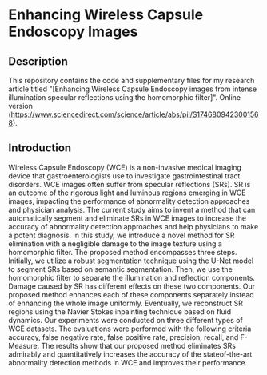 # Enhancing Wireless Capsule Endoscopy Images

## Description 
This repository contains the code and supplementary files for my research article titled "[Enhancing Wireless Capsule Endoscopy images from intense illumination specular reflections using the homomorphic filter]".
Online version (https://www.sciencedirect.com/science/article/abs/pii/S1746809423001568). 

## Introduction 

Wireless Capsule Endoscopy (WCE) is a non-invasive medical imaging device that gastroenterologists use to investigate gastrointestinal tract disorders. WCE images often suffer from specular reflections (SRs). SR is an outcome of the rigorous light and luminous regions emerging in WCE images, impacting the performance of abnormality detection approaches and physician analysis. The current study aims to invent a method that can automatically segment and eliminate SRs in WCE images to increase the accuracy of abnormality detection approaches and help physicians to make a potent diagnosis. In this study, we introduce a novel method for SR elimination with a negligible damage to the image texture using a homomorphic filter. The proposed method encompasses three steps. Initially, we utilize a robust segmentation technique using the U-Net model to segment SRs based on semantic segmentation. Then, we use the homomorphic filter to separate the illumination and reflection components. Damage caused by SR has different effects on these two components. Our proposed method enhances each of these components separately instead of enhancing the whole image uniformly. Eventually, we reconstruct SR regions using the Navier Stokes inpainting technique based on fluid dynamics. Our experiments were conducted on three different types of WCE datasets. The evaluations were performed with the following criteria accuracy, false negative rate, false positive rate, precision, recall, and F-Measure. The results show that our proposed method eliminates SRs admirably and quantitatively increases the accuracy of the stateof-the-art abnormality detection methods in WCE and improves their performance.

